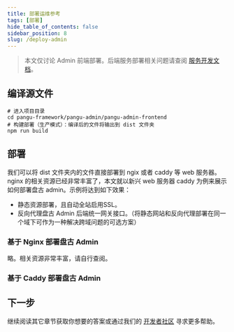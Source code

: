 ```yaml
---
title: 部署运维参考
tags: [部署]
hide_table_of_contents: false
sidebar_position: 8
slug: /deploy-admin
---
```

<head>
  <title>盘古 Admin 部署运维参考 | 盘古 Admin | 盘古开发框架</title>
</head>

> 本文仅讨论 Admin 前端部署。后端服务部署相关问题请查阅 [服务开发文档](/docs/intro)。

## 编译源文件

```shell
# 进入项目目录
cd pangu-framework/pangu-admin/pangu-admin-frontend
# 构建部署（生产模式）：编译后的文件将输出到 dist 文件夹
npm run build
```

## 部署
我们可以将 dist 文件夹内的文件直接部署到 ngix 或者 caddy 等 web 服务器。nginx 的相关资源已经非常丰富了，本文就以新兴 web 服务器 caddy 为例来展示如何部署盘古 admin。示例将达到如下效果：
- 静态资源部署，且自动全站启用SSL。
- 反向代理盘古 Admin 后端统一网关接口。（将静态网站和反向代理部署在同一个域下可作为一种解决跨域问题的可选方案）

### 基于 Nginx 部署盘古 Admin
略。相关资源非常丰富，请自行查阅。

### 基于 Caddy 部署盘古 Admin



## 下一步
继续阅读其它章节获取你想要的答案或通过我们的 [开发者社区](/community) 寻求更多帮助。